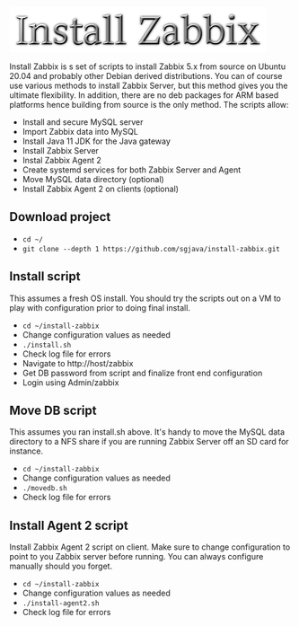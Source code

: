 ![Title](images/title.png)

Install Zabbix is s set of scripts to install Zabbix 5.x from source on Ubuntu
20.04 and probably other Debian derived distributions. You can of course use
various methods to install Zabbix Server, but this method gives you the ultimate
flexibility. In addition, there are no deb packages for ARM based platforms hence
building from source is the only method. The scripts allow:
* Install and secure MySQL server
* Import Zabbix data into MySQL
* Install Java 11 JDK for the Java gateway
* Install Zabbix Server
* Instal Zabbix Agent 2
* Create systemd services for both Zabbix Server and Agent
* Move MySQL data directory (optional)
* Install Zabbix Agent 2 on clients (optional)

## Download project
* `cd ~/`
* `git clone --depth 1 https://github.com/sgjava/install-zabbix.git`

## Install script
This assumes a fresh OS install. You should try the scripts out on a VM to play
with configuration prior to doing final install.
* `cd ~/install-zabbix`
* Change configuration values as needed
* `./install.sh`
* Check log file for errors
* Navigate to http://host/zabbix
* Get DB password from script and finalize front end configuration
* Login using Admin/zabbix

## Move DB script
This assumes you ran install.sh above. It's handy to move the MySQL data directory
to a NFS share if you are running Zabbix Server off an SD card for instance.
* `cd ~/install-zabbix`
* Change configuration values as needed
* `./movedb.sh`
* Check log file for errors

## Install Agent 2 script
Install Zabbix Agent 2 script on client. Make sure to change configuration to point to
you Zabbix server before running. You can always configure manually should you forget. 
* `cd ~/install-zabbix`
* Change configuration values as needed
* `./install-agent2.sh`
* Check log file for errors
